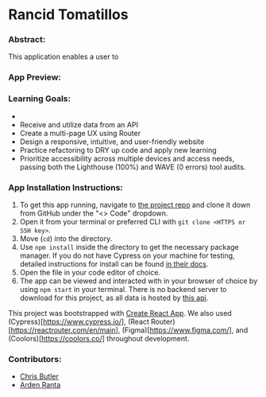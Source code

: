 # Rancid Tomatillos

### Abstract:
This application enables a user to 

### App Preview:


### Learning Goals:
- 
- Receive and utilize data from an API
- Create a multi-page UX using Router
- Design a responsive, intuitive, and user-friendly website
- Practice refactoring to DRY up code and apply new learning
- Prioritize accessibility across multiple devices and access needs, passing both the Lighthouse (100%) and WAVE (0 errors) tool audits.

### App Installation Instructions:
1. To get this app running, navigate to [the project repo](https://github.com/tenthwalker/rancid-tomatillos) and clone it down from GitHub under the "<> Code" dropdown. 
2. Open it from your terminal or preferred CLI with `git clone <HTTPS or SSH key>`. 
3. Move (`cd`) into the directory. 
4. Use `npm install` inside the directory to get the necessary package manager. If you do not have Cypress on your machine for testing, detailed instructions for install can be found [in their docs](https://docs.cypress.io/guides/getting-started/installing-cypress#Installing).
5. Open the file in your code editor of choice.
6. The app can be viewed and interacted with in your browser of choice by using `npm start` in your terminal. There is no backend server to download for this project, as all data is hosted by [this api](https://rancid-tomatillos.herokuapp.com/api/v2).

This project was bootstrapped with [Create React App](https://github.com/facebook/create-react-app). We also used (Cypress)[https://www.cypress.io/], (React Router)[https://reactrouter.com/en/main], (Figma)[https://www.figma.com/], and (Coolors)[https://coolors.co/] throughout development.

### Contributors:
- [Chris Butler](https://github.com/butlertree/)
- [Arden Ranta](https://github.com/tenthwalker/)
